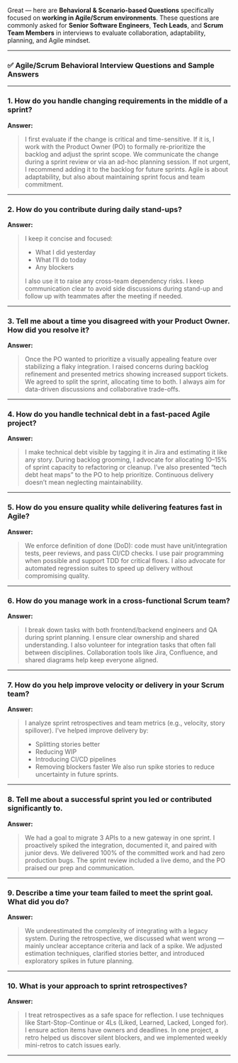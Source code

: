Great — here are **Behavioral & Scenario-based Questions** specifically focused on **working in Agile/Scrum environments**. These questions are commonly asked for **Senior Software Engineers**, **Tech Leads**, and **Scrum Team Members** in interviews to evaluate collaboration, adaptability, planning, and Agile mindset.

---

### ✅ **Agile/Scrum Behavioral Interview Questions and Sample Answers**

---

### **1. How do you handle changing requirements in the middle of a sprint?**

**Answer:**

> I first evaluate if the change is critical and time-sensitive. If it is, I work with the Product Owner (PO) to formally re-prioritize the backlog and adjust the sprint scope. We communicate the change during a sprint review or via an ad-hoc planning session. If not urgent, I recommend adding it to the backlog for future sprints. Agile is about adaptability, but also about maintaining sprint focus and team commitment.

---

### **2. How do you contribute during daily stand-ups?**

**Answer:**

> I keep it concise and focused:
>
> * What I did yesterday
> * What I’ll do today
> * Any blockers
>
> I also use it to raise any cross-team dependency risks. I keep communication clear to avoid side discussions during stand-up and follow up with teammates after the meeting if needed.

---

### **3. Tell me about a time you disagreed with your Product Owner. How did you resolve it?**

**Answer:**

> Once the PO wanted to prioritize a visually appealing feature over stabilizing a flaky integration. I raised concerns during backlog refinement and presented metrics showing increased support tickets. We agreed to split the sprint, allocating time to both. I always aim for data-driven discussions and collaborative trade-offs.

---

### **4. How do you handle technical debt in a fast-paced Agile project?**

**Answer:**

> I make technical debt visible by tagging it in Jira and estimating it like any story. During backlog grooming, I advocate for allocating 10–15% of sprint capacity to refactoring or cleanup. I’ve also presented “tech debt heat maps” to the PO to help prioritize. Continuous delivery doesn’t mean neglecting maintainability.

---

### **5. How do you ensure quality while delivering features fast in Agile?**

**Answer:**

> We enforce definition of done (DoD): code must have unit/integration tests, peer reviews, and pass CI/CD checks. I use pair programming when possible and support TDD for critical flows. I also advocate for automated regression suites to speed up delivery without compromising quality.

---

### **6. How do you manage work in a cross-functional Scrum team?**

**Answer:**

> I break down tasks with both frontend/backend engineers and QA during sprint planning. I ensure clear ownership and shared understanding. I also volunteer for integration tasks that often fall between disciplines. Collaboration tools like Jira, Confluence, and shared diagrams help keep everyone aligned.

---

### **7. How do you help improve velocity or delivery in your Scrum team?**

**Answer:**

> I analyze sprint retrospectives and team metrics (e.g., velocity, story spillover). I’ve helped improve delivery by:
>
> * Splitting stories better
> * Reducing WIP
> * Introducing CI/CD pipelines
> * Removing blockers faster
>   We also run spike stories to reduce uncertainty in future sprints.

---

### **8. Tell me about a successful sprint you led or contributed significantly to.**

**Answer:**

> We had a goal to migrate 3 APIs to a new gateway in one sprint. I proactively spiked the integration, documented it, and paired with junior devs. We delivered 100% of the committed work and had zero production bugs. The sprint review included a live demo, and the PO praised our prep and communication.

---

### **9. Describe a time your team failed to meet the sprint goal. What did you do?**

**Answer:**

> We underestimated the complexity of integrating with a legacy system. During the retrospective, we discussed what went wrong — mainly unclear acceptance criteria and lack of a spike. We adjusted estimation techniques, clarified stories better, and introduced exploratory spikes in future planning.

---

### **10. What is your approach to sprint retrospectives?**

**Answer:**

> I treat retrospectives as a safe space for reflection. I use techniques like Start-Stop-Continue or 4Ls (Liked, Learned, Lacked, Longed for). I ensure action items have owners and deadlines. In one project, a retro helped us discover silent blockers, and we implemented weekly mini-retros to catch issues early.

---


